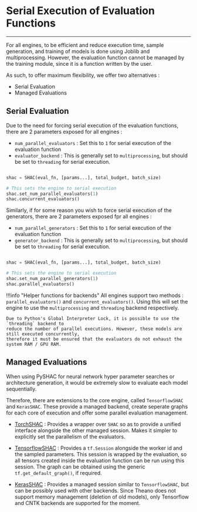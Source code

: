 # Serial Execution of Evaluation Functions
----

For all engines, to be efficient and reduce execution time, sample generation, and training of models is done using
Joblib and multiprocessing. However, the evaluation function cannot be managed by the training module, since it is a function written by the user.

As such, to offer maximum flexibility, we offer two alternatives :

- Serial Evaluation
- Managed Evaluations

## Serial Evaluation

Due to the need for forcing serial execution of the evaluation functions, there are 2 parameters exposed for all
engines :

- `num_parallel_evaluators` : Set this to `1` for serial execution of the evaluation function
- `evaluator_backend` : This is generally set to `multiprocessing`, but should be set to `threading` for serial execution.

```python

shac = SHAC(eval_fn, [params...], total_budget, batch_size)

# This sets the engine to serial execution
shac.set_num_parallel_evaluators(1)
shac.concurrent_evaluators()

```

Similarly, if for some reason you wish to force serial execution of the generators, there are 2 parameters exposed fpr all
engines :

- `num_parallel_generators` : Set this to `1` for serial execution of the evaluation function
- `generator_backend` : This is generally set to `multiprocessing`, but should be set to `threading` for serial execution.

```python

shac = SHAC(eval_fn, [params...], total_budget, batch_size)

# This sets the engine to serial execution
shac.set_num_parallel_generators(1)
shac.parallel_evaluators()

```

!!!info "Helper functions for backends"
    All engines support two methods : `parallel_evaluators()` and `concurrent_evaluators()`.
    Using this will set the engine to use the `multiprocessing` and `threading` backend respectively.

    Due to Python's Global Interpreter Lock, it is possible to use the `threading` backend to
    reduce the number of parallel executions. However, these models are still executed concurrently,
    therefore it must be ensured that the evaluators do not exhaust the system RAM / GPU RAM.

## Managed Evaluations

When using PySHAC for neural network hyper parameter searches or architecture generation, it would be extremely slow to
evaluate each model sequentially.

Therefore, there are extensions to the core engine, called `TensorflowSHAC` and `KerasSHAC`. These provide a managed backend,
create seperate graphs for each core of execution and offer some parallel evaluation management.

- [TorchSHAC](core/torch_engine.md#torchshac) : Provides a wrapper over `SHAC` so as to provide a unified interface alongside
the other managed session. Makes it simpler to explicitly set the parallelism of the evaluators.

- [TensorflowSHAC](core/tf_engine.md#tensorflowshac) : Provides a `tf.Session` alongside the worker id and the sampled parameters. This session is wrapped
by the evaluation, so all tensors created inside the evaluation function can be run using this session. The graph can be
obtained using the generic `tf.get_default_graph()`, if required.

- [KerasSHAC](core/keras_engine.md#kerasshac) : Provides a managed session similar to `TensorflowSHAC`, but can be possibly used with other backends. Since
Theano does not support memory management (deletion of old models), only Tensorflow and CNTK backends are supported for
the moment.
